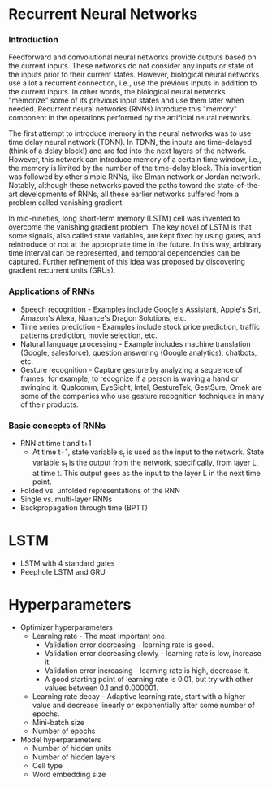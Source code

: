 # Recurrent Neural Networks
### Introduction
Feedforward and convolutional neural networks provide outputs based on the current inputs. These networks do not consider any inputs or state of the inputs prior to their current states. However, biological neural networks use a lot a recurrent connection, i.e., use the previous inputs in addition to the current inputs. In other words, the biological neural networks "memorize" some of its previous input states and use them later when needed. Recurrent neural networks (RNNs) introduce this "memory" component in the operations performed by the artificial neural networks.

The first attempt to introduce memory in the neural networks was to use time delay neural network (TDNN). In TDNN, the inputs are time-delayed (think of a delay block!) and are fed into the next layers of the network. However, this network can introduce memory of a certain time window, i.e., the memory is limited by the number of the time-delay block. This invention was followed by other simple RNNs, like Elman network or Jordan network. Notably, although these networks paved the paths toward the state-of-the-art developments of RNNs, all these earlier networks suffered from a problem called vanishing gradient.

In mid-nineties, long short-term memory (LSTM) cell was invented to overcome the vanishing gradient problem. The key novel of LSTM is that some signals, also called state variables, are kept fixed by using gates, and reintroduce or not at the appropriate time in the future. In this way, arbitrary time interval can be represented, and temporal dependencies can be captured. Further refinement of this idea was proposed by discovering gradient recurrent units (GRUs).

### Applications of RNNs
* Speech recognition - Examples include Google's Assistant, Apple's Siri, Amazon's Alexa, Nuance's Dragon Solutions, etc.
* Time series prediction - Examples include stock price prediction, traffic patterns prediction, movie selection, etc.
* Natural language processing - Example includes machine translation (Google, salesforce), question answering (Google analytics), chatbots, etc.
* Gesture recognition - Capture gesture by analyzing a sequence of frames, for example, to recognize if a person is waving a hand or swinging it. Qualcomm, EyeSight, Intel, GestureTek, GestSure, Omek are some of the companies who use gesture recognition techniques in many of their products.


### Basic concepts of RNNs
* RNN at time t and t+1
  * At time t+1, state variable s<sub>t</sub> is used as the input to the network. State variable s<sub>t</sub> is the output from the network, specifically, from layer L, at time t. This output goes as the input to the layer L in the next time point. 
* Folded vs. unfolded representations of the RNN
* Single vs. multi-layer RNNs
* Backpropagation through time (BPTT)

# LSTM
  * LSTM with 4 standard gates
  * Peephole LSTM and GRU

# Hyperparameters
  * Optimizer hyperparameters
    * Learning rate - The most important one.
      * Validation error decreasing - learning rate is good.
      * Validation error decreasing slowly - learning rate is low, increase it.
      * Validation error increasing - learning rate is high, decrease it.
      * A good starting point of learning rate is 0.01, but try with other values between 0.1 and 0.000001.
    * Learning rate decay - Adaptive learning rate, start with a higher value  and decrease linearly or exponentially after some number of epochs.
    * Mini-batch size 
    * Number of epochs
  * Model hyperparameters
    * Number of hidden units
    * Number of hidden layers
    * Cell type
    * Word embedding size
